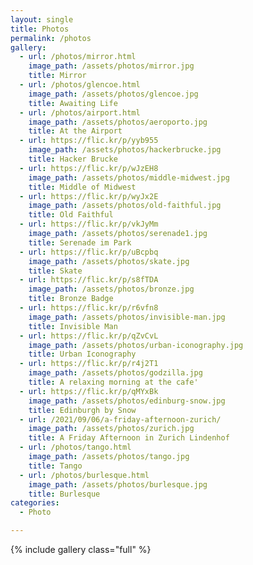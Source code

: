 ```yaml
---
layout: single
title: Photos
permalink: /photos
gallery:
  - url: /photos/mirror.html
    image_path: /assets/photos/mirror.jpg
    title: Mirror
  - url: /photos/glencoe.html
    image_path: /assets/photos/glencoe.jpg
    title: Awaiting Life
  - url: /photos/airport.html
    image_path: /assets/photos/aeroporto.jpg
    title: At the Airport
  - url: https://flic.kr/p/yyb955
    image_path: /assets/photos/hackerbrucke.jpg
    title: Hacker Brucke
  - url: https://flic.kr/p/wJzEH8
    image_path: /assets/photos/middle-midwest.jpg
    title: Middle of Midwest
  - url: https://flic.kr/p/wyJx2E
    image_path: /assets/photos/old-faithful.jpg
    title: Old Faithful
  - url: https://flic.kr/p/vkJyMm
    image_path: /assets/photos/serenade1.jpg
    title: Serenade im Park
  - url: https://flic.kr/p/uBcpbq
    image_path: /assets/photos/skate.jpg
    title: Skate
  - url: https://flic.kr/p/s8fTDA
    image_path: /assets/photos/bronze.jpg
    title: Bronze Badge
  - url: https://flic.kr/p/r6vfn8
    image_path: /assets/photos/invisible-man.jpg
    title: Invisible Man
  - url: https://flic.kr/p/qZvCvL
    image_path: /assets/photos/urban-iconography.jpg
    title: Urban Iconography
  - url: https://flic.kr/p/r4j2T1
    image_path: /assets/photos/godzilla.jpg
    title: A relaxing morning at the cafe'
  - url: https://flic.kr/p/qMYxBk
    image_path: /assets/photos/edinburg-snow.jpg
    title: Edinburgh by Snow
  - url: /2021/09/06/a-friday-afternoon-zurich/
    image_path: /assets/photos/zurich.jpg
    title: A Friday Afternoon in Zurich Lindenhof
  - url: /photos/tango.html
    image_path: /assets/photos/tango.jpg
    title: Tango
  - url: /photos/burlesque.html
    image_path: /assets/photos/burlesque.jpg
    title: Burlesque
categories:
  - Photo

---
```


{% include gallery class="full"  %}
